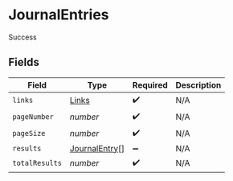 # JournalEntries

Success


## Fields

| Field                                                 | Type                                                  | Required                                              | Description                                           |
| ----------------------------------------------------- | ----------------------------------------------------- | ----------------------------------------------------- | ----------------------------------------------------- |
| `links`                                               | [Links](../../models/shared/links.md)                 | :heavy_check_mark:                                    | N/A                                                   |
| `pageNumber`                                          | *number*                                              | :heavy_check_mark:                                    | N/A                                                   |
| `pageSize`                                            | *number*                                              | :heavy_check_mark:                                    | N/A                                                   |
| `results`                                             | [JournalEntry](../../models/shared/journalentry.md)[] | :heavy_minus_sign:                                    | N/A                                                   |
| `totalResults`                                        | *number*                                              | :heavy_check_mark:                                    | N/A                                                   |